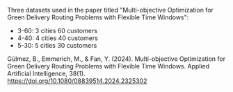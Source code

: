 Three datasets used in the paper titled "Multi-objective Optimization for Green Delivery Routing Problems with Flexible Time Windows":
- 3-60: 3 cities 60 customers
- 4-40: 4 cities 40 customers
- 5-30: 5 cities 30 customers


Gülmez, B., Emmerich, M., & Fan, Y. (2024). Multi-objective Optimization for Green Delivery Routing Problems with Flexible Time Windows. Applied Artificial Intelligence, 38(1). https://doi.org/10.1080/08839514.2024.2325302
